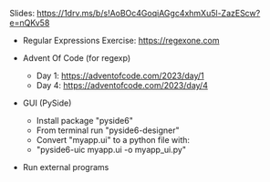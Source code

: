 Slides:
https://1drv.ms/b/s!AoBOc4GoqiAGgc4xhmXu5l-ZazEScw?e=nQKv58

- Regular Expressions
    Exercise: https://regexone.com

- Advent Of Code (for regexp)
  - Day 1: https://adventofcode.com/2023/day/1
  - Day 4: https://adventofcode.com/2023/day/4

- GUI (PySide)
    - Install package "pyside6"
    - From terminal run "pyside6-designer"
    - Convert "myapp.ui" to a python file with:
    - "pyside6-uic myapp.ui -o myapp_ui.py"
- Run external programs
